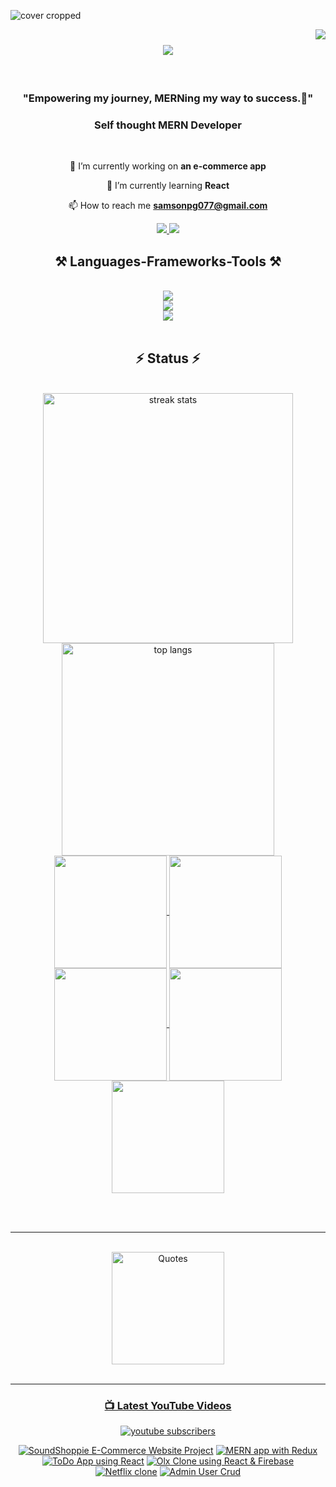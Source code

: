 ![cover cropped](https://github.com/SamsonPG/SamsonPG/assets/121846435/5e6ba39e-3613-42e9-95cb-e7ac3c458bb8)

<a href="https://visitorbadge.io/status?path=SamsonPG"><img align="right" src="https://api.visitorbadge.io/api/visitors?path=SamsonPG&label=VISITORS&countColor=%23263759" /></a>

<h1 align="center">
<img src="https://readme-typing-svg.herokuapp.com/?font=Righteous&size=35&center=true&vCenter=true&width=1000&height=70&duration=4000&lines=Hi+There!+👋;+I'm+SamsonPG!;" />
</h1>

<br/>


<h3 align="center">"Empowering my journey, MERNing my way to success.🎯"</h3>
<h3 align="center">Self thought MERN Developer</h3>

<br/>

<div align="center">
 
 🔭 I’m currently working on **an e-commerce app**
 
 🌱 I’m currently learning **React**

 📫 How to reach me **samsonpg077@gmail.com**

 
 </div>
 
<div align="center"> 
 
  <a href="https://www.linkedin.com/in/samson-p-g-335964133" target="_blank">
    <img src="https://img.shields.io/badge/LinkedIn-0077B5?style=for-the-badge&logo=linkedin&logoColor=white" target="_blank" />
  </a>
  <a href="https://leetcode.com/SamsonPG/" target="_blank">
     <img src="https://img.shields.io/badge/leetcode-FFA116?style=for-the-badge&logo=leetcode&logoColor=white" target="_blank" /> <!-- sqlite, safari, google-chrome are other good icon options -->
  </a>
</div>

 
<h2 align="center">⚒️ Languages-Frameworks-Tools ⚒️</h2>
<br/>
<div align="center">
    <img src="https://skillicons.dev/icons?i=javascript,mongodb,react,nodejs,express,firebase,illustrator" /><br>
    <img src="https://skillicons.dev/icons?i=figma,bootstrap,git,html,css,photoshop,redux" /><br>
    <img src="https://skillicons.dev/icons?i=wordpress,postman,postgresql,nginx,heroku,aws,typescript" />
</div>

<br/>

<h2 align="center">⚡ Status ⚡</h2>
<br>
<div align=center>
  <img width=400 align="center" src="https://streak-stats.demolab.com/?user=SamsonPG&count_private=true&theme=radical" alt="streak stats"/> 
 <img width=340 align="center" src="https://github-readme-stats.vercel.app/api/top-langs/?username=SamsonPG&hide=HTML&langs_count=8&layout=compact&theme=radical&exclude_repo=github-readme-stats" alt="top langs" />


<a href="https://github.com/SamsonPG">
<img align="center" src="http://github-profile-summary-cards.vercel.app/api/cards/stats?username=SamsonPG&theme=2077" height="180em" />
<img align="center" src="http://github-profile-summary-cards.vercel.app/api/cards/most-commit-language?username=SamsonPG&theme=2077" height="180em" />
<img align="center" src="http://github-profile-summary-cards.vercel.app/api/cards/repos-per-language?username=SamsonPG&theme=2077" height="180em" />
<img align="center" src="http://github-profile-summary-cards.vercel.app/api/cards/productive-time?username=SamsonPG&theme=2077" height="180em" />
<img align="center" src="http://github-profile-summary-cards.vercel.app/api/cards/profile-details?username=SamsonPG&theme=2077" height="180em" />


</div>


<br/><br/>
<hr/>

<br/>
<div align=center>
<img align="center" src="https://quotes-github-readme.vercel.app/api?type=horizontal&theme=radical" alt="Quotes" height="180em">
</div>

 
</div>
<div align=center>
<br/>
 <hr/>
 
### 📺 Latest YouTube Videos

  <a href="https://www.youtube.com/channel/UCXJ7Dql-WDTjjDSV3STP3LQ?sub_confirmation=1">
         <img alt="youtube subscribers" title="Subscribe to my YouTube channel" src="https://custom-icon-badges.demolab.com/youtube/channel/subscribers/UCXJ7Dql-WDTjjDSV3STP3LQ?color=%23E05D44&label=SUBSCRIBE&logo=video&logoColor=white&style=for-the-badge&labelColor=CE4630"/></a> 
 
<!-- BEGIN YOUTUBE-CARDS -->
[![SoundShoppie E-Commerce Website Project](https://ytcards.demolab.com/?id=EKhRnjEeuRE&title=SoundShoppie+E-Commerce+Website+Project&lang=en&timestamp=1706289696&background_color=%230d1117&title_color=%23ffffff&stats_color=%23dedede&max_title_lines=1&width=250&border_radius=5 "SoundShoppie E-Commerce Website Project")](https://www.youtube.com/watch?v=EKhRnjEeuRE)
[![MERN app with Redux](https://ytcards.demolab.com/?id=6xxaCP8Py4Y&title=MERN+app+with+Redux&lang=en&timestamp=1706206632&background_color=%230d1117&title_color=%23ffffff&stats_color=%23dedede&max_title_lines=1&width=250&border_radius=5 "MERN app with Redux")](https://www.youtube.com/watch?v=6xxaCP8Py4Y)
[![ToDo App using React](https://ytcards.demolab.com/?id=k3UhCTwqwUE&title=ToDo+App+using+React&lang=en&timestamp=1706203277&background_color=%230d1117&title_color=%23ffffff&stats_color=%23dedede&max_title_lines=1&width=250&border_radius=5 "ToDo App using React")](https://www.youtube.com/watch?v=k3UhCTwqwUE)
[![Olx Clone using React & Firebase](https://ytcards.demolab.com/?id=12noS1x_GiQ&title=Olx+Clone+using+React+%26+Firebase&lang=en&timestamp=1706203114&background_color=%230d1117&title_color=%23ffffff&stats_color=%23dedede&max_title_lines=1&width=250&border_radius=5 "Olx Clone using React & Firebase")](https://www.youtube.com/watch?v=12noS1x_GiQ)
[![Netflix clone](https://ytcards.demolab.com/?id=iENethMvJYQ&title=Netflix+clone&lang=en&timestamp=1706121404&background_color=%230d1117&title_color=%23ffffff&stats_color=%23dedede&max_title_lines=1&width=250&border_radius=5 "Netflix clone")](https://www.youtube.com/watch?v=iENethMvJYQ)
[![Admin User Crud](https://ytcards.demolab.com/?id=0_YNrckDPcs&title=Admin+User+Crud&lang=en&timestamp=1706121242&background_color=%230d1117&title_color=%23ffffff&stats_color=%23dedede&max_title_lines=1&width=250&border_radius=5 "Admin User Crud")](https://www.youtube.com/watch?v=0_YNrckDPcs)
<!-- END YOUTUBE-CARDS -->

</div>
<br/>

